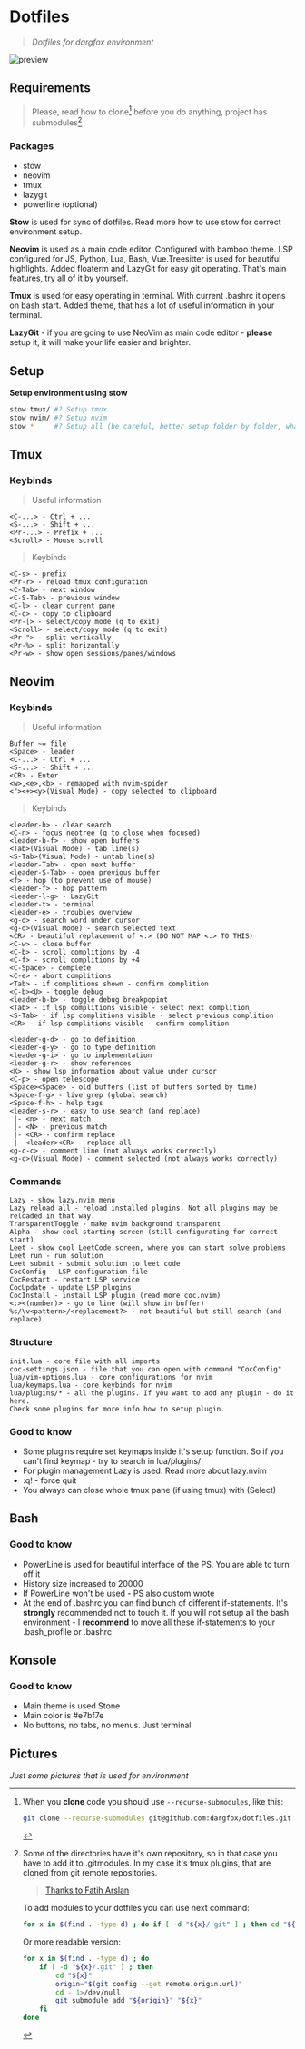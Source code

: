 # Dotfiles
> *Dotfiles for dargfox environment*

![preview][preview]

## Requirements
> Please, read how to clone[^clone] before you do anything, project has submodules[^modules]
### Packages
 - stow
 - neovim
 - tmux
 - lazygit
 - powerline (optional)

 **Stow** is used for sync of dotfiles. Read more how to use stow for correct environment setup.

 **Neovim** is used as a main code editor. Configured with bamboo theme. LSP configured for JS, Python, Lua, Bash, Vue.Treesitter is used for beautiful highlights. Added floaterm and LazyGit for easy git operating. That's main features, try all of it by yourself.

**Tmux** is used for easy operating in terminal. With current .bashrc it opens on bash start. Added theme, that has a lot of useful information in your terminal.

**LazyGit** - if you are going to use NeoVim as main code editor - **please** setup it, it will make your life easier and brighter.

## Setup
 **Setup environment using stow**
 ```bash
 stow tmux/ #? Setup tmux
 stow nvim/ #? Setup nvim
 stow *     #? Setup all (be careful, better setup folder by folder, what you need)
 ```

## Tmux
### Keybinds

> Useful information
```
<C-...> - Ctrl + ...
<S-...> - Shift + ...
<Pr-...> - Prefix + ...
<Scroll> - Mouse scroll
```
> Keybinds
```
<C-s> - prefix
<Pr-r> - reload tmux configuration
<C-Tab> - next window
<C-S-Tab> - previous window
<C-l> - clear current pane
<C-c> - copy to clipboard
<Pr-[> - select/copy mode (q to exit)
<Scroll> - select/copy mode (q to exit)
<Pr-"> - split vertically
<Pr-%> - split horizontally
<Pr-w> - show open sessions/panes/windows
```

## Neovim
### Keybinds
> Useful information
```
Buffer ~= file
<Space> - leader
<C-...> - Ctrl + ...
<S-...> - Shift + ...
<CR> - Enter
<w>,<e>,<b> - remapped with nvim-spider
<"><+><y>(Visual Mode) - copy selected to clipboard
```
> Keybinds
```
<leader-h> - clear search
<C-n> - focus neotree (q to close when focused)
<leader-b-f> - show open buffers
<Tab>(Visual Mode) - tab line(s)
<S-Tab>(Visual Mode) - untab line(s)
<leader-Tab> - open next buffer
<leader-S-Tab> - open previous buffer
<f> - hop (to prevent use of mouse)
<leader-f> - hop pattern
<leader-l-g> - LazyGit
<leader-t> - terminal
<leader-e> - troubles overview
<g-d> - search word under cursor
<g-d>(Visual Mode) - search selected text
<CR> - beautiful replacement of <:> (DO NOT MAP <:> TO THIS)
<C-w> - close buffer
<C-b> - scroll complitions by -4
<C-f> - scroll complitions by +4
<C-Space> - complete
<C-e> - abort complitions
<Tab> - if complitions shown - confirm complition
<C-b><U> - toggle debug
<leader-b-b> - toggle debug breakpopint
<Tab> - if lsp complitions visible - select next complition
<S-Tab> - if lsp complitions visible - select previous complition
<CR> - if lsp complitions visible - confirm complition

<leader-g-d> - go to definition
<leader-g-y> - go to type definition
<leader-g-i> - go to implementation
<leader-g-r> - show references
<K> - show lsp information about value under cursor
<C-p> - open telescope
<Space><Space> - old buffers (list of buffers sorted by time)
<Space-f-g> - live grep (global search)
<Space-f-h> - help tags
<leader-s-r> - easy to use search (and replace)
 |- <n> - next match
 |- <N> - previous match
 |- <CR> - confirm replace
 |- <leader><CR> - replace all
<g-c-c> - comment line (not always works correctly)
<g-c>(Visual Mode) - comment selected (not always works correctly)

```
### Commands
```
Lazy - show lazy.nvim menu
Lazy reload all - reload installed plugins. Not all plugins may be reloaded in that way.
TransparentToggle - make nvim background transparent
Alpha - show cool starting screen (still configurating for correct start)
Leet - show cool LeetCode screen, where you can start solve problems
Leet run - run solution
Leet submit - submit solution to leet code
CocConfig - LSP configuration file
CocRestart - restart LSP service
CocUpdate - update LSP plugins
CocInstall - install LSP plugin (read more coc.nvim)
<:><(number)> - go to line (will show in buffer)
%s/\v<pattern>/<replacement?> - not beautiful but still search (and replace)
```
### Structure
```
init.lua - core file with all imports
coc-settings.json - file that you can open with command "CocConfig"
lua/vim-options.lua - core configurations for nvim
lua/keymaps.lua - core keybinds for nvim
lua/plugins/* - all the plugins. If you want to add any plugin - do it here.
Check some plugins for more info how to setup plugin.
```

### Good to know
 - Some plugins require set keymaps inside it's setup function. So if you can't find keymap - try to search in lua/plugins/
 - For plugin management Lazy is used. Read more about lazy.nvim
 - :q! - force quit
 - You always can close whole tmux pane (if using tmux) with <Pr-w>(Select)<x>

## Bash
### Good to know
 - PowerLine is used for beautiful interface of the PS. You are able to turn off it
 - History size increased to 20000
 - If PowerLine won't be used - PS also custom wrote
 - At the end of .bashrc you can find bunch of different if-statements. It's **strongly** recommended not to touch it. If you will not setup all the bash environment - I **recommend** to move all these if-statements to your .bash_profile or .bashrc

## Konsole
### Good to know
 - Main theme is used Stone
 - Main color is #e7bf7e
 - No buttons, no tabs, no menus. Just terminal
## Pictures
_Just some pictures that is used for environment_

[^clone]: When you **clone** code you should use `--recurse-submodules`, like this:
    ```bash
    git clone --recurse-submodules git@github.com:dargfox/dotfiles.git
    ```

[^modules_head]: To establish consistent modules updates via git pull (used by tmux), you should run next command to switch all detached branches in submodules to it's origin HEADs:
    ```bash
    git submodule foreach 'git checkout $(git remote show origin | awk "/HEAD branch/ {print \$NF}")'
    ```

[^modules]: Some of the directories have it's own repository, so in that case you have to add it to .gitmodules. In my case it's tmux plugins, that are cloned from git remote repositories.

    > [Thanks to Fatih Arslan](https://stackoverflow.com/a/10607225)

    To add modules to your dotfiles you can use next command:
    ```bash
    for x in $(find . -type d) ; do if [ -d "${x}/.git" ] ; then cd "${x}" ; origin="$(git config --get remote.origin.url)" ; cd - 1>/dev/null; git submodule add "${origin}" "${x}" ; fi ; done
    ```
    Or more readable version:
    ```bash
    for x in $(find . -type d) ; do
        if [ -d "${x}/.git" ] ; then
            cd "${x}"
            origin="$(git config --get remote.origin.url)"
            cd - 1>/dev/null
            git submodule add "${origin}" "${x}"
        fi
    done
    ```

[preview]: https://github.com/dargfox/dotfiles/raw/main/preview.png
